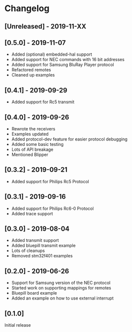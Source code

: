 # Changelog
## [Unreleased] - 2019-11-XX

## [0.5.0] - 2019-11-07
 - Added (optional) embedded-hal support
 - Added support for NEC commands with 16 bit addresses
 - Added support for Samsung BluRay Player protocol
 - Refactored remotes
 - Cleaned up examples

## [0.4.1] - 2019-09-29
 - Added support for Rc5 transmit

## [0.4.0] - 2019-09-26
 - Rewrote the receivers
 - Examples updated
 - Added protocol-dev feature for easier protocol debugging
 - Added some basic testing
 - Lots of API breakage
 - Mentioned Blipper

## [0.3.2] - 2019-09-21
 - Added support for Philips Rc5 Protocol

## [0.3.1] - 2019-09-16
 - Added support for Philips Rc6-0 Protocol
 - Added trace support

## [0.3.0] - 2019-08-04
 - Added transmit support
 - Added bluepill transmit example
 - Lots of cleanups
 - Removed stm32f401 examples

## [0.2.0] - 2019-06-26

 - Support for Samsung version of the NEC protocol
 - Started work on supporting mappings for remotes
 - Bluepill board example
 - Added an example on how to use external interrupt

## [0.1.0] 

Initial release 